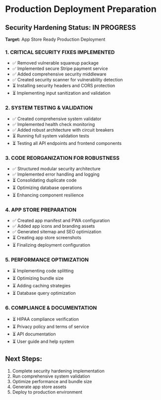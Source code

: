 # Production Deployment Preparation

## Security Hardening Status: IN PROGRESS
**Target:** App Store Ready Production Deployment

### 1. CRITICAL SECURITY FIXES IMPLEMENTED
- ✅ Removed vulnerable squareup package 
- ✅ Implemented secure Stripe payment service
- ✅ Added comprehensive security middleware
- ✅ Created security scanner for vulnerability detection
- ⏳ Installing security headers and CORS protection
- ⏳ Implementing input sanitization and validation

### 2. SYSTEM TESTING & VALIDATION
- ✅ Created comprehensive system validator
- ✅ Implemented health check monitoring
- ✅ Added robust architecture with circuit breakers
- ⏳ Running full system validation tests
- ⏳ Testing all API endpoints and frontend components

### 3. CODE REORGANIZATION FOR ROBUSTNESS
- ✅ Structured modular security architecture
- ✅ Implemented error handling and logging
- ⏳ Consolidating duplicate code
- ⏳ Optimizing database operations
- ⏳ Enhancing component resilience

### 4. APP STORE PREPARATION
- ✅ Created app manifest and PWA configuration
- ✅ Added app icons and branding assets
- ✅ Generated sitemap and SEO optimization
- ⏳ Creating app store screenshots
- ⏳ Finalizing deployment configuration

### 5. PERFORMANCE OPTIMIZATION
- ⏳ Implementing code splitting
- ⏳ Optimizing bundle size
- ⏳ Adding caching strategies
- ⏳ Database query optimization

### 6. COMPLIANCE & DOCUMENTATION
- ⏳ HIPAA compliance verification
- ⏳ Privacy policy and terms of service
- ⏳ API documentation
- ⏳ User guide and help system

## Next Steps:
1. Complete security hardening implementation
2. Run comprehensive system validation
3. Optimize performance and bundle size
4. Generate app store assets
5. Deploy to production environment